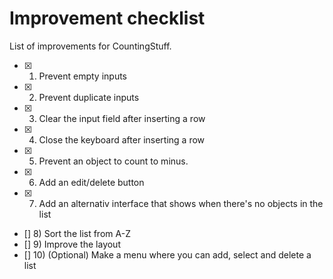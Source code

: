 # Improvement checklist

List of improvements for CountingStuff.

- [x] 1. Prevent empty inputs
- [x] 2. Prevent duplicate inputs
- [x] 3. Clear the input field after inserting a row
- [x] 4. Close the keyboard after inserting a row
- [x] 5. Prevent an object to count to minus.
- [x] 6. Add an edit/delete button
- [x] 7. Add an alternativ interface that shows when there's no objects in the list
- [] 8) Sort the list from A-Z
- [] 9) Improve the layout
- [] 10) \(Optional) Make a menu where you can add, select and delete a list

